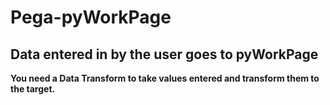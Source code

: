 # Pega-pyWorkPage

## Data entered in by the user goes to pyWorkPage

**You need a Data Transform to take values entered and transform them to the target.**
